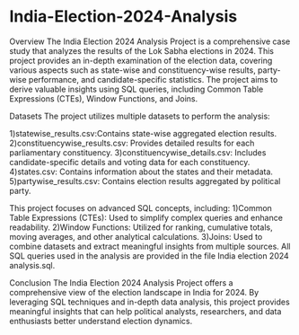# India-Election-2024-Analysis

Overview
The India Election 2024 Analysis Project is a comprehensive case study that analyzes the results of the Lok Sabha elections in 2024. This project provides an in-depth examination of the election data, covering various aspects such as state-wise and constituency-wise results, party-wise performance, and candidate-specific statistics. The project aims to derive valuable insights using SQL queries, including Common Table Expressions (CTEs), Window Functions, and Joins.

Datasets
The project utilizes multiple datasets to perform the analysis:

1)statewise_results.csv:Contains state-wise aggregated election results.
2)constituencywise_results.csv: Provides detailed results for each parliamentary constituency.
3)constituencywise_details.csv: Includes candidate-specific details and voting data for each constituency.
4)states.csv: Contains information about the states and their metadata.
5)partywise_results.csv: Contains election results aggregated by political party.

This project focuses on advanced SQL concepts, including:
1)Common Table Expressions (CTEs): Used to simplify complex queries and enhance readability.
2)Window Functions: Utilized for ranking, cumulative totals, moving averages, and other analytical calculations.
3)Joins: Used to combine datasets and extract meaningful insights from multiple sources.
All SQL queries used in the analysis are provided in the file India election 2024 analysis.sql.

Conclusion
The India Election 2024 Analysis Project offers a comprehensive view of the election landscape in India for 2024. By leveraging SQL techniques and in-depth data analysis, this project provides meaningful insights that can help political analysts, researchers, and data enthusiasts better understand election dynamics.
